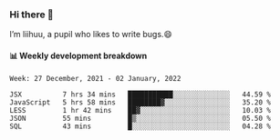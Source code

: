 ### Hi there 👋
I’m liihuu, a pupil who likes to write bugs.😄


#### 📊 Weekly development breakdown
<!--START_SECTION:waka-->
```text
Week: 27 December, 2021 - 02 January, 2022

JSX          7 hrs 34 mins   ███████████░░░░░░░░░░░░░░   44.59 % 
JavaScript   5 hrs 58 mins   ████████▓░░░░░░░░░░░░░░░░   35.20 % 
LESS         1 hr 42 mins    ██▓░░░░░░░░░░░░░░░░░░░░░░   10.03 % 
JSON         55 mins         █▒░░░░░░░░░░░░░░░░░░░░░░░   05.50 % 
SQL          43 mins         █░░░░░░░░░░░░░░░░░░░░░░░░   04.28 % 
```
<!--END_SECTION:waka-->

<!--
**liihuu/liihuu** is a ✨ _special_ ✨ repository because its `README.md` (this file) appears on your GitHub profile.

Here are some ideas to get you started:

- 🔭 I’m currently working on ...
- 🌱 I’m currently learning ...
- 👯 I’m looking to collaborate on ...
- 🤔 I’m looking for help with ...
- 💬 Ask me about ...
- 📫 How to reach me: ...
- 😄 Pronouns: ...
- ⚡ Fun fact: ...
-->
